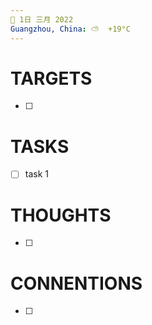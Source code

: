 ```yaml
---
📆 1日 三月 2022
Guangzhou, China: ⛅️  +19°C
---
```


# TARGETS
- [ ] 

# TASKS
- [ ] task 1

# THOUGHTS
- [ ] 

# CONNENTIONS
- [ ] 
